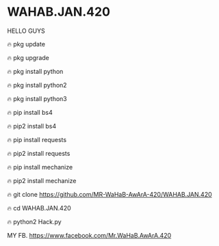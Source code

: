 # WAHAB.JAN.420
HELLO GUYS 

🔥 pkg update

🔥 pkg upgrade

🔥 pkg install python

🔥 pkg install python2

🔥 pkg install python3

🔥 pip install bs4

🔥 pip2 install bs4

🔥 pip install requests

🔥 pip2 install requests

🔥 pip install mechanize

🔥 pip2 install mechanize

🔥 git clone https://github.com/MR-WaHaB-AwArA-420/WAHAB.JAN.420

🔥 cd WAHAB.JAN.420

🔥 python2 Hack.py

MY FB. https://www.facebook.com/Mr.WaHaB.AwArA.420
